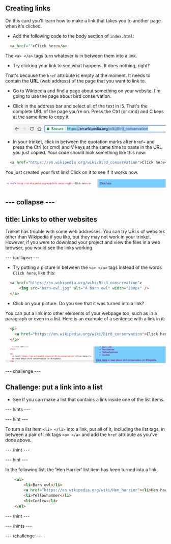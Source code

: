 ## Creating links

On this card you'll learn how to make a link that takes you to another page when it's clicked.

- Add the following code to the body section of `index.html`:

```html
  <a href="">Click here</a>
```

The `<a> </a>` tags turn whatever is in between them into a link. 
 
- Try clicking your link to see what happens. It does nothing, right?

That's because the `href` attribute is empty at the moment. It needs to contain the **URL** (web address) of the page that you want to link to.

- Go to Wikipedia and find a page about something on your website. I'm going to use the page about bird conservation.

- Click in the address bar and select all of the text in i5. That's the complete URL of the page you're on. Press the <kdb>Ctrl</kdb> (or <kdb>cmd</kdb>) and <kdb>C</kdb> keys at the same time to copy it. 

  ![URL in address bar](images/AddressBarURL.png)

- In your trinket, click in between the quotation marks after `href=` and press the <kdb>Ctrl</kdb> (or <kdb>cmd</kdb>) and <kdb>V</kdb> keys at the same time to paste in the URL you just copied. Your code should look something like this now:

```html
  <a href="https://en.wikipedia.org/wiki/Bird_conservation">Click here</a>
```

You just created your first link! Click on it to see if it works now.

![Link tag](images/egLinkTagWithURL.png)

--- collapse ---
---
title: Links to other websites
---
Trinket has trouble with some web addresses. You can try URLs of websites other than Wikipedia if you like, but they may not work in your trinket. However, if you were to download your project and view the files in a web browser, you would see the links working.

--- /collapse ---

- Try putting a picture in between the `<a> </a>` tags instead of the words `Click here`, like this:

```html
  <a href="https://en.wikipedia.org/wiki/Bird_conservation">
      <img src="barn-owl.jpg" alt="A barn owl" width="200px" />
  </a>
```

- Click on your picture. Do you see that it was turned into a link?

You can put a link into other elements of your webpage too, such as in a paragraph or even in a list. Here is an example of a sentence with a link in it:

```html
  <p>
    <a href="https://en.wikipedia.org/wiki/Bird_conservation">Click here</a> to read about bird conservation on Wikipedia.
  </p>
```

![Example of a link in a paragraph element](images/egParagraphLink.png)

--- challenge ---

## Challenge: put a link into a list

- See if you can make a list that contains a link inside one of the list items.

--- hints ---

--- hint ---

To turn a list item `<li> </li>` into a link, put all of it, including the list tags, in between a pair of link tags `<a> </a>` and add the `href` attribute as you've done above.

--- /hint ---

--- hint ---

In the following list, the 'Hen Harrier' list item has been turned into a link.

```html
    <ul>
        <li>Barn owl</li>
        <a href="https://en.wikipedia.org/wiki/Hen_harrier"><li>Hen harrier</li></a>
        <li>Yellowhammer</li>
        <li>Curlew</li>
    </ul>
```

--- /hint ---

--- /hints ---


--- /challenge ---


